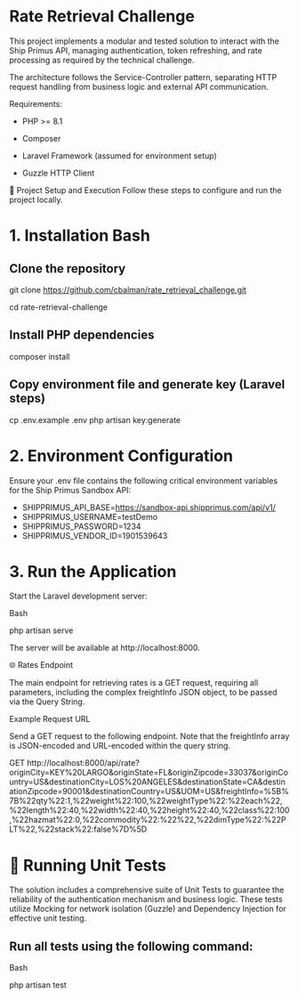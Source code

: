 # Rate Retrieval Challenge
This project implements a modular and tested solution to interact with the Ship Primus API, managing authentication, token refreshing, and rate processing as required by the technical challenge.

The architecture follows the Service-Controller pattern, separating HTTP request handling from business logic and external API communication.

Requirements:

- PHP >= 8.1

- Composer

- Laravel Framework (assumed for environment setup)

- Guzzle HTTP Client

🚀 Project Setup and Execution
Follow these steps to configure and run the project locally.

# 1. Installation Bash

## Clone the repository
git clone https://github.com/cbalman/rate_retrieval_challenge.git

cd rate-retrieval-challenge

## Install PHP dependencies
composer install

## Copy environment file and generate key (Laravel steps)
cp .env.example .env
php artisan key:generate

# 2. Environment Configuration
   Ensure your .env file contains the following critical environment variables for the Ship Primus Sandbox API:

- SHIPPRIMUS_API_BASE=https://sandbox-api.shipprimus.com/api/v1/
- SHIPPRIMUS_USERNAME=testDemo
- SHIPPRIMUS_PASSWORD=1234
- SHIPPRIMUS_VENDOR_ID=1901539643

# 3. Run the Application
   Start the Laravel development server:

Bash

php artisan serve

The server will be available at http://localhost:8000.

🌐 Rates Endpoint

The main endpoint for retrieving rates is a GET request, requiring all parameters, including the complex freightInfo JSON object, to be passed via the Query String.

Example Request URL

Send a GET request to the following endpoint. Note that the freightInfo array is JSON-encoded and URL-encoded within the query string.

GET http://localhost:8000/api/rate?originCity=KEY%20LARGO&originState=FL&originZipcode=33037&originCountry=US&destinationCity=LOS%20ANGELES&destinationState=CA&destinationZipcode=90001&destinationCountry=US&UOM=US&freightInfo=%5B%7B%22qty%22:1,%22weight%22:100,%22weightType%22:%22each%22,%22length%22:40,%22width%22:40,%22height%22:40,%22class%22:100,%22hazmat%22:0,%22commodity%22:%22%22,%22dimType%22:%22PLT%22,%22stack%22:false%7D%5D

# 🧪 Running Unit Tests

The solution includes a comprehensive suite of Unit Tests to guarantee the reliability of the authentication mechanism and business logic. These tests utilize Mocking for network isolation (Guzzle) and Dependency Injection for effective unit testing.

## Run all tests using the following command:

Bash

php artisan test
